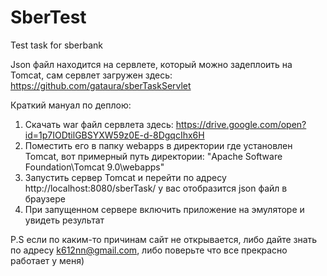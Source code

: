 # SberTest
Test task for sberbank

Json файл находится на сервлете, который можно задеплоить на Tomcat, сам сервлет загружен здесь: https://github.com/gataura/sberTaskServlet

Краткий мануал по деплою:
1. Скачать war файл сервлета здесь: https://drive.google.com/open?id=1p7IODtilGBSYXW59z0E-d-8DgqcIhx6H
2. Поместить его в папку webapps в директории где установлен Tomcat, вот примерный путь директории: "Apache Software Foundation\Tomcat 9.0\webapps"
3. Запустить сервер Tomcat и перейти по адресу http://localhost:8080/sberTask/ у вас отобразится json файл в браузере
4. При запущенном сервере включить приложение на эмуляторе и увидеть результат

P.S если по каким-то причинам сайт не открывается, либо дайте знать по адресу k612nn@gmail.com, либо поверьте что все прекрасно работает у меня)
